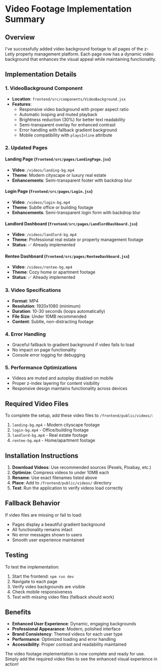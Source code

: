 # Video Footage Implementation Summary

## Overview
I've successfully added video background footage to all pages of the z-Letly property management platform. Each page now has a dynamic video background that enhances the visual appeal while maintaining functionality.

## Implementation Details

### 1. VideoBackground Component
- **Location**: `frontend/src/components/VideoBackground.jsx`
- **Features**:
  - Responsive video background with proper aspect ratio
  - Automatic looping and muted playback
  - Brightness reduction (30%) for better text readability
  - Semi-transparent overlay for enhanced contrast
  - Error handling with fallback gradient background
  - Mobile compatibility with `playsInline` attribute

### 2. Updated Pages

#### Landing Page (`frontend/src/pages/LandingPage.jsx`)
- **Video**: `/videos/landing-bg.mp4`
- **Theme**: Modern cityscape or luxury real estate
- **Enhancements**: Semi-transparent footer with backdrop blur

#### Login Page (`frontend/src/pages/Login.jsx`)
- **Video**: `/videos/login-bg.mp4`
- **Theme**: Subtle office or building footage
- **Enhancements**: Semi-transparent login form with backdrop blur

#### Landlord Dashboard (`frontend/src/pages/LandlordDashboard.jsx`)
- **Video**: `/videos/landlord-bg.mp4`
- **Theme**: Professional real estate or property management footage
- **Status**: ✅ Already implemented

#### Rentee Dashboard (`frontend/src/pages/RenteeDashboard.jsx`)
- **Video**: `/videos/rentee-bg.mp4`
- **Theme**: Cozy home or apartment footage
- **Status**: ✅ Already implemented

### 3. Video Specifications
- **Format**: MP4
- **Resolution**: 1920x1080 (minimum)
- **Duration**: 10-30 seconds (loops automatically)
- **File Size**: Under 10MB recommended
- **Content**: Subtle, non-distracting footage

### 4. Error Handling
- Graceful fallback to gradient background if video fails to load
- No impact on page functionality
- Console error logging for debugging

### 5. Performance Optimizations
- Videos are muted and autoplay disabled on mobile
- Proper z-index layering for content visibility
- Responsive design maintains functionality across devices

## Required Video Files

To complete the setup, add these video files to `/frontend/public/videos/`:

1. `landing-bg.mp4` - Modern cityscape footage
2. `login-bg.mp4` - Office/building footage
3. `landlord-bg.mp4` - Real estate footage
4. `rentee-bg.mp4` - Home/apartment footage

## Installation Instructions

1. **Download Videos**: Use recommended sources (Pexels, Pixabay, etc.)
2. **Optimize**: Compress videos to under 10MB each
3. **Rename**: Use exact filenames listed above
4. **Place**: Add to `/frontend/public/videos/` directory
5. **Test**: Run the application to verify videos load correctly

## Fallback Behavior

If video files are missing or fail to load:
- Pages display a beautiful gradient background
- All functionality remains intact
- No error messages shown to users
- Smooth user experience maintained

## Testing

To test the implementation:
1. Start the frontend: `npm run dev`
2. Navigate to each page
3. Verify video backgrounds are visible
4. Check mobile responsiveness
5. Test with missing video files (fallback should work)

## Benefits

- **Enhanced User Experience**: Dynamic, engaging backgrounds
- **Professional Appearance**: Modern, polished interface
- **Brand Consistency**: Themed videos for each user type
- **Performance**: Optimized loading and error handling
- **Accessibility**: Proper contrast and readability maintained

The video footage implementation is now complete and ready for use. Simply add the required video files to see the enhanced visual experience in action! 